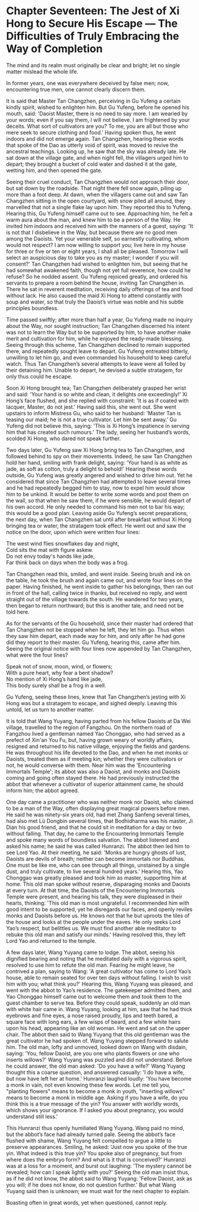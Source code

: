 # Chapter Seventeen: The Jest of Xi Hong to Secure His Escape — The Difficulties of Truly Embracing the Way of Completion

The mind and its realm must originally be clear and bright; let no single matter mislead the whole life.

In former years, one was everywhere deceived by false men; now, encountering true men, one cannot clearly discern them.

It is said that Master Tan Changzhen, perceiving in Gu Yufeng a certain kindly spirit, wished to enlighten him. But Gu Yufeng, before he opened his mouth, said: 'Daoist Master, there is no need to say more. I am wearied by your words; even if you say them, I will not believe. I am frightened by your deceits. What sort of cultivators are you? To me, you are all but those who mere seek to secure clothing and food.' Having spoken thus, he went indoors and did not emerge again. Tan Changzhen, hearing these words that spoke of the Dao as utterly void of spirit, was moved to revive the ancestral teachings. Looking up, he saw that the sky was already late. He sat down at the village gate, and when night fell, the villagers urged him to depart; they brought a bucket of cold water and dashed it at the gate, wetting him, and then opened the gate.

Seeing their cruel conduct, Tan Changzhen would not approach their door, but sat down by the roadside. That night there fell snow again, piling up more than a foot deep. At dawn, when the villagers came out and saw Tan Changzhen sitting in the open courtyard, with snow piled all around, they marvelled that not a single flake lay upon him. They reported this to Yufeng. Hearing this, Gu Yufeng himself came out to see. Approaching him, he felt a warm aura about the man, and knew him to be a person of the Way. He invited him indoors and received him with the manners of a guest, saying: 'It is not that I disbelieve in the Way, but because there are no good men among the Daoists. Yet your venerable self, so earnestly cultivating, whom would not respect? I am now willing to support you; live here in my house for three or five or ten or eight years, I shall all be pleased. Tomorrow I will select an auspicious day to take you as my master; I wonder if you will consent?' Tan Changzhen had wished to enlighten him, but seeing that he had somewhat awakened faith, though not yet full reverence, how could he refuse? So he nodded assent. Gu Yufeng rejoiced greatly, and ordered his servants to prepare a room behind the house, inviting Tan Changzhen in. There he sat in reverent meditation, receiving daily offerings of tea and food without lack. He also caused the maid Xi Hong to attend constantly with soup and water, so that truly the Daoist’s virtue was noble and his subtle principles boundless.

Time passed swiftly; after more than half a year, Gu Yufeng made no inquiry about the Way, nor sought instruction; Tan Changzhen discerned his intent was not to learn the Way but to be supported by him, to have another make merit and cultivation for him, while he enjoyed the ready-made blessing. Seeing through this scheme, Tan Changzhen declined to remain supported there, and repeatedly sought leave to depart. Gu Yufeng entreated bitterly, unwilling to let him go, and even commanded his household to keep careful watch. Thus Tan Changzhen’s several attempts to leave were all foiled by their detaining him. Unable to depart, he devised a subtle stratagem, for only thus could he escape.

Soon Xi Hong brought tea; Tan Changzhen deliberately grasped her wrist and said: 'Your hand is so white and clean, it delights one exceedingly!' Xi Hong’s face flushed, and she replied with constraint: 'It is as if coated with lacquer, Master, do not jest.' Having said this, she went out. She went upstairs to inform Mistress Gu, who said to her husband: 'Master Tan is teasing our maid; he is not a true cultivator. Let him be sent away.' Gu Yufeng did not believe this, saying: 'This is Xi Hong’s impatience in serving him that has created such rumours.' The lady, seeing her husband’s words, scolded Xi Hong, who dared not speak further.

Two days later, Gu Yufeng saw Xi Hong bring tea to Tan Changzhen, and followed behind to spy on their movements. Indeed, he saw Tan Changzhen hold her hand, smiling with frank delight, saying: 'Your hand is as white as jade, as soft as cotton, truly a delight to behold!' Hearing these words outside, Gu Yufeng was greatly angered and wished to drive him out. Yet he considered that since Tan Changzhen had attempted to leave several times and he had repeatedly begged him to stay, now to expel him would show him to be unkind. It would be better to write some words and post them on the wall, so that when he saw them, if he were sensible, he would depart of his own accord. He only needed to command his men not to bar his way; this would be a good plan. Leaving aside Gu Yufeng’s secret preparations, the next day, when Tan Changzhen sat until after breakfast without Xi Hong bringing tea or water, the stratagem took effect. He went out and saw the notice on the door, upon which were written four lines:

The west wind flies snowflakes day and night,  
Cold sits the mat with figure askew.  
Do not envy today's hands like jade,  
Far think back on days when the body was a frog.

Tan Changzhen read this, smiled, and went inside. Seeing brush and ink on the table, he took the brush and again came out, and wrote four lines on the paper. Having finished, he went inside to gather his belongings, then ran out in front of the hall, calling twice in thanks, but received no reply, and went straight out of the village towards the south. He wandered for two years, then began to return northward; but this is another tale, and need not be told here.

As for the servants of the Gu household, since their master had ordered that Tan Changzhen not be stopped when he left, they let him go. Thus when they saw him depart, each made way for him, and only after he had gone did they report to their master. Gu Yufeng, hearing this, came after him. Seeing the original notice with four lines now appended by Tan Changzhen, what were the four lines?

Speak not of snow, moon, wind, or flowers;  
With a pure heart, why fear a bent shadow?  
No mention of Xi Hong’s hand like jade,  
This body surely shall be a frog in a well.

Gu Yufeng, seeing these lines, knew that Tan Changzhen’s jesting with Xi Hong was but a stratagem to escape, and sighed deeply. Leaving this untold, let us turn to another matter.

It is told that Wang Yuyang, having parted from his fellow Daoists at Da Wei village, travelled to the region of Fangzhou. On the northern road of Fangzhou lived a gentleman named Yao Chonggao, who had served as a prefect of Xin'an You Fu, but, having grown weary of worldly affairs, resigned and returned to his native village, enjoying the fields and gardens. He was throughout his life devoted to the Dao, and when he met monks or Daoists, treated them as if meeting kin; whether they were cultivators or not, he would converse with them. Near him was the 'Encountering Immortals Temple'; its abbot was also a Daoist, and monks and Daoists coming and going often stayed there. He had previously instructed the abbot that whenever a cultivator of superior attainment came, he should inform him; the abbot agreed.

One day came a practitioner who was neither monk nor Daoist, who claimed to be a man of the Way, often displaying great magical powers before men. He said he was ninety-six years old, had met Zhang Sanfeng several times, had also met Lü Dongbin several times, that Bodhidharma was his master, Ji Dian his good friend, and that he could sit in meditation for a day or two without falling. That day, he came to the Encountering Immortals Temple and spoke many words of boundless salvation. The abbot listened and asked his name; he said he was called Hunranzi. The abbot then led him to see Lord Yao. At their meeting, he said: 'Monks are hungry ghosts of lust, Daoists are devils of breath; neither can become immortals nor Buddhas. One must be like me, who can see through all things, unstained by a single dust, and truly cultivate, to live several hundred years.' Hearing this, Yao Chonggao was greatly pleased and took him as master, supporting him at home. This old man spoke without reserve, disparaging monks and Daoists at every turn. At that time, the Daoists of the Encountering Immortals Temple were present, and hearing his talk, they were displeased in their hearts, thinking: 'This old man is most ungrateful. I recommended him with good intent to be supported, yet he disregards our faces, and openly reviles monks and Daoists before us. He knows not that he but uproots the tiles of the house and looks at the people under the eaves. He only seeks Lord Yao’s respect, but belittles us. We must find another able meditator to rebuke this old man and satisfy our minds.' Having resolved this, they left Lord Yao and returned to the temple.

A few days later, Wang Yuyang came to lodge. The abbot, seeing his dignified bearing and noting that he meditated daily with a vigorous spirit, resolved to use him to refute the old man. Fearing he might leave, he contrived a plan, saying to Wang: 'A great cultivator has come to Lord Yao’s house, able to remain seated for over ten days without falling. I wish to visit him with you; what think you?' Hearing this, Wang Yuyang was pleased, and went with the abbot to Yao’s residence. The gatekeeper admitted them, and Yao Chonggao himself came out to welcome them and took them to the guest chamber to serve tea. Before they could speak, suddenly an old man with white hair came in. Wang Yuyang, looking at him, saw that he had thick eyebrows and fine eyes, a nose raised proudly, lips and teeth bared, a square face with long ears, a few wisps of beard, and a few white hairs upon his head, appearing like an old woman. He went and sat on the upper chair. The abbot then said to Wang Yuyang that this old gentleman was the great cultivator he had spoken of. Wang Yuyang stepped forward to salute him. The old man, lofty and unmoved, looked down on Wang with disdain, saying: 'You, fellow Daoist, are you one who plants flowers or one who inserts willows?' Wang Yuyang was puzzled and did not understand. Before he could answer, the old man asked: 'Do you have a wife?' Wang Yuyang thought this a coarse question, and answered casually: 'I do have a wife, but now have left her at home.' Hunranzi laughed loudly: 'You have become a monk in vain, not even knowing these few words. Let me tell you, "planting flowers" means to become a monk in youth, "inserting willows" means to become a monk in middle age. Asking if you have a wife, do you think this is a true message of the yin? You answer with worldly words, which shows your ignorance. If I asked you about pregnancy, you would understand still less.'

This Hunranzi thus openly humiliated Wang Yuyang. Wang paid no mind, but the abbot’s face had already turned pale. Seeing the abbot’s face flushed with shame, Wang Yuyang felt compelled to argue a little to preserve appearances. Smiling, he asked: 'Just now you spoke of the true yin. What indeed is this true yin? You spoke also of pregnancy, but from where does the embryo form? And what is it that is conceived?' Hunranzi was at a loss for a moment, and burst out laughing: 'The mystery cannot be revealed; how can I speak lightly with you?' Seeing the old man insist thus, as if he did not know, the abbot said to Wang Yuyang: 'Fellow Daoist, ask as you will; if he does not know, do not question further.' But what Wang Yuyang said then is unknown; we must wait for the next chapter to explain.

Boasting often in great words, yet when questioned, cannot reply.
